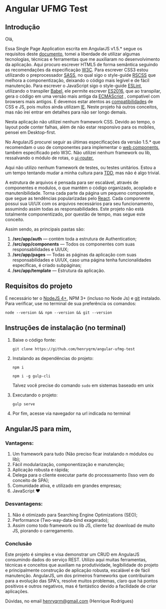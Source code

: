 # Angular UFMG Test

## Introdução

Olá,

Essa Single Page Application escrita em AngularJS v1.5.* segue os requisitos deste [documento](http://angular-test.henryqrm.com.br/assets/teste.pdf), tomei a liberdade de utilizar algumas tecnologias, técnicas e ferramentas que me auxiliaram no desenvolvimento da aplicação. Aqui procuro escrever HTML5 de forma semântica seguindo as recomendações da especificação [W3C](https://www.w3.org/). Para escrever CSS3 estou utilizando o preprocessador [SASS](http://sass-lang.com/), no qual sigo o style-guide [RSCSS](http://rscss.io/) que melhora a componentização, deixando o código mais legível e de fácil manutenção. Para escrever o JavaScript sigo o style-guide [ESLint](https://eslint.org), utilizando o transpiler [Babel](https://babeljs.io), ele permite escrever [ES2016](http://www.ecma-international.org/ecma-262/7.0/), que ao transpilar, gera o código em uma versão mais antiga da [ECMAScript](http://www.ecma-international.org/publications/standards/Ecma-262.htm) , compatível com browsers mais antigos. E devemos estar atentos as [compatibilidades](https://caniuse.com) de CSS e JS, pois muitos ainda utilizam [IE](http://www.techtudo.com.br/listas/noticia/2016/01/os-navegadores-de-internet-mais-usados-no-brasil-e-no-mundo.html). Neste projeto há outros conceitos, mas não irei entrar em detalhes para não ser longo demais.

Nesta aplicação não utilizei nenhum framework CSS. Devido ao tempo, o layout pode conter falhas, além de não estar responsivo para os mobiles, pensei em Desktop-first.

No AngularJS procurei seguir as últimas especificações da versão 1.5.* que recomendam o uso de componentes para implementar o [web components](https://www.w3.org/wiki/WebComponents/), também especificado pelo W3C. Não utilizei nenhum framework ou lib, ressalvando o módulo de rotas, o [ui-router.](https://github.com/angular-ui/ui-router)

Aqui não utilizo nenhum framework de testes, ou testes unitários. Estou a um tempo tentando mudar a minha cultura para [TDD](http://tableless.com.br/tdd-por-que-usar/), mas não é algo trivial.

A estrutura de arquivos é pensada para ser escalável, através de componentes e modulos, o que mantém o código organizado, acoplado e manutenibilidade. Torna cada parte da página um pequeno componente, que segue as tendências popularizadas pelo [React](https://facebook.github.io/react/). Cada componente possui sua UI/UX com os arquivos necessários para seu funcionamento, assumindo assim todas as responsabilidades. Este projeto não está totalmente componentizado, por questão de tempo, mas segue este conceito.

Assim sendo, as principais pastas são:

1.  **/src/app/auth** — contém toda a estrutura de Authentication;
2.  **/src/app/components** — Todos os componentes com suas responsabilidades e UI/UX;
3.  **/src/app/pages** — Todas as páginas da aplicação com suas responsabilidades e UI/UX, caso uma página tenha funcionalidades específicas, é criado subpáginas;
4.  **/src/app/template** — Estrutura da aplicação.

## Requisitos do projeto

É necessário ter o [NodeJS 4+](https://nodejs.org/en/), NPM 3+ (incluso no Node Js) e [git](https://git-scm.com/) instalado. Para verificar, use no terminal de sua preferência os comandos:

`node --version && npm --version && git --version`

## Instruções de instalação (no terminal)

1.  Baixe o código fonte:

    `git clone https://github.com/henryqrm/angular-ufmg-test`

2.  Instalando as dependências do projeto:

    `npm i`

    `npm i -g gulp-cli`

    Talvez você precise do comando `sudo` em sistemas baseado em unix

3.  Executando o projeto:

    `gulp serve`

4.  Por fim, acesse via navegador na url indicada no terminal

## AngularJS para mim,

### Vantagens:

1.  Um framework para tudo (Não preciso ficar instalando n módulos ou lib);
2.  Fácil modularização, componentização e manutenção;
3.  Aplicação robusta e rápida;
4.  Delega para o cliente executar parte do processamento (Isso vem do conceito de SPA);
5.  Comunidade ativa, e utilizado em grandes empresas;
6.  JavaScript ♥

### Desvantagens:

1.  Não é otimizado para Searching Engine Optimizations (SEO);
2.  Performance (Two-way-data-bind exagerado);
3.  Assim como todo framework ou lib JS, cliente faz download de muito JS, piorando o carregamento.

### Conclusão

Este projeto é simples e visa demonstrar um CRUD em AngularJS consumindo dados do serviço REST. Utilizo aqui muitas ferramentas, técnicas e conceitos que auxiliam na produtividade, legibilidade do projeto e principalmente construção de aplicação robusta, escalável e de fácil manutenção. AngularJS, um dos primeiros frameworks que contribuíram para a evolução das SPA's, resolve muitos problemas, claro que há pontos positivos e outros negativos, mas é fantástico devido a facilidade de criar aplicações.

Dúvidas, no email [henryqrm@gmail.com](mailto:henryqrm@gmail.com) (Henrique Rodrigues)